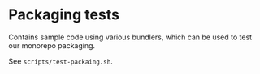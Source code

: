 # Packaging tests

Contains sample code using various bundlers, which can be used to test our monorepo packaging.

See `scripts/test-packaing.sh`.
